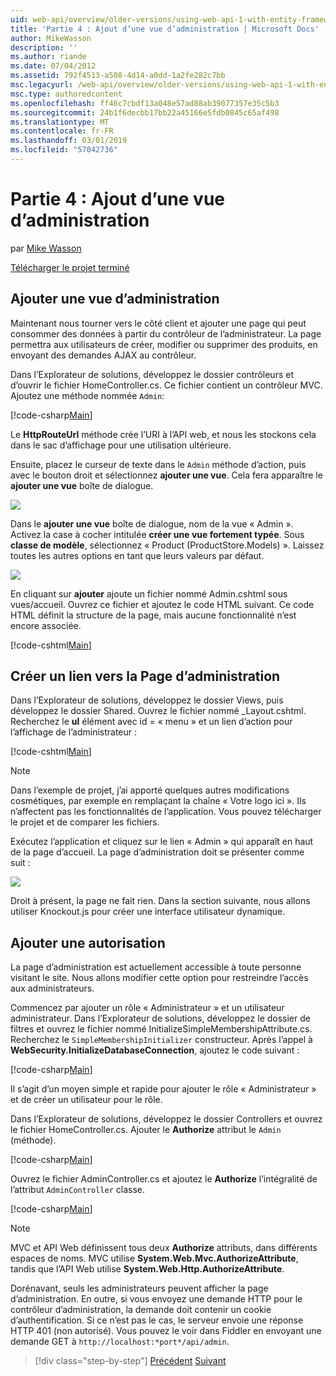 ```yaml
---
uid: web-api/overview/older-versions/using-web-api-1-with-entity-framework-5/using-web-api-with-entity-framework-part-4
title: 'Partie 4 : Ajout d’une vue d’administration | Microsoft Docs'
author: MikeWasson
description: ''
ms.author: riande
ms.date: 07/04/2012
ms.assetid: 792f4513-a508-4d14-a0dd-1a2fe282c7bb
msc.legacyurl: /web-api/overview/older-versions/using-web-api-1-with-entity-framework-5/using-web-api-with-entity-framework-part-4
msc.type: authoredcontent
ms.openlocfilehash: ff46c7cbdf13a048e57ad88ab39077357e35c5b3
ms.sourcegitcommit: 24b1f6decbb17bb22a45166e5fdb0845c65af498
ms.translationtype: MT
ms.contentlocale: fr-FR
ms.lasthandoff: 03/01/2019
ms.locfileid: "57042736"
---
```

<a name="part-4-adding-an-admin-view"></a>Partie 4 : Ajout d’une vue d’administration
====================
par [Mike Wasson](https://github.com/MikeWasson)

[Télécharger le projet terminé](http://code.msdn.microsoft.com/ASP-NET-Web-API-with-afa30545)

## <a name="add-an-admin-view"></a>Ajouter une vue d’administration

Maintenant nous tourner vers le côté client et ajouter une page qui peut consommer des données à partir du contrôleur de l’administrateur. La page permettra aux utilisateurs de créer, modifier ou supprimer des produits, en envoyant des demandes AJAX au contrôleur.

Dans l’Explorateur de solutions, développez le dossier contrôleurs et d’ouvrir le fichier HomeController.cs. Ce fichier contient un contrôleur MVC. Ajoutez une méthode nommée `Admin`:

[!code-csharp[Main](using-web-api-with-entity-framework-part-4/samples/sample1.cs)]

Le **HttpRouteUrl** méthode crée l’URI à l’API web, et nous les stockons cela dans le sac d’affichage pour une utilisation ultérieure.

Ensuite, placez le curseur de texte dans le `Admin` méthode d’action, puis avec le bouton droit et sélectionnez **ajouter une vue**. Cela fera apparaître le **ajouter une vue** boîte de dialogue.

![](using-web-api-with-entity-framework-part-4/_static/image1.png)

Dans le **ajouter une vue** boîte de dialogue, nom de la vue « Admin ». Activez la case à cocher intitulée **créer une vue fortement typée**. Sous **classe de modèle**, sélectionnez « Product (ProductStore.Models) ». Laissez toutes les autres options en tant que leurs valeurs par défaut.

![](using-web-api-with-entity-framework-part-4/_static/image2.png)

En cliquant sur **ajouter** ajoute un fichier nommé Admin.cshtml sous vues/accueil. Ouvrez ce fichier et ajoutez le code HTML suivant. Ce code HTML définit la structure de la page, mais aucune fonctionnalité n’est encore associée.

[!code-cshtml[Main](using-web-api-with-entity-framework-part-4/samples/sample2.cshtml)]

## <a name="create-a-link-to-the-admin-page"></a>Créer un lien vers la Page d’administration

Dans l’Explorateur de solutions, développez le dossier Views, puis développez le dossier Shared. Ouvrez le fichier nommé \_Layout.cshtml. Recherchez le **ul** élément avec id = « menu » et un lien d’action pour l’affichage de l’administrateur :

[!code-cshtml[Main](using-web-api-with-entity-framework-part-4/samples/sample3.cshtml)]

> [!NOTE]
> Dans l’exemple de projet, j’ai apporté quelques autres modifications cosmétiques, par exemple en remplaçant la chaîne « Votre logo ici ». Ils n’affectent pas les fonctionnalités de l’application. Vous pouvez télécharger le projet et de comparer les fichiers.


Exécutez l’application et cliquez sur le lien « Admin » qui apparaît en haut de la page d’accueil. La page d’administration doit se présenter comme suit :

![](using-web-api-with-entity-framework-part-4/_static/image3.png)

Droit à présent, la page ne fait rien. Dans la section suivante, nous allons utiliser Knockout.js pour créer une interface utilisateur dynamique.

## <a name="add-authorization"></a>Ajouter une autorisation

La page d’administration est actuellement accessible à toute personne visitant le site. Nous allons modifier cette option pour restreindre l’accès aux administrateurs.

Commencez par ajouter un rôle « Administrateur » et un utilisateur administrateur. Dans l’Explorateur de solutions, développez le dossier de filtres et ouvrez le fichier nommé InitializeSimpleMembershipAttribute.cs. Recherchez le `SimpleMembershipInitializer` constructeur. Après l’appel à **WebSecurity.InitializeDatabaseConnection**, ajoutez le code suivant :

[!code-csharp[Main](using-web-api-with-entity-framework-part-4/samples/sample4.cs)]

Il s’agit d’un moyen simple et rapide pour ajouter le rôle « Administrateur » et de créer un utilisateur pour le rôle.

Dans l’Explorateur de solutions, développez le dossier Controllers et ouvrez le fichier HomeController.cs. Ajouter le **Authorize** attribut le `Admin` (méthode).

[!code-csharp[Main](using-web-api-with-entity-framework-part-4/samples/sample5.cs)]

Ouvrez le fichier AdminController.cs et ajoutez le **Authorize** l’intégralité de l’attribut `AdminController` classe.

[!code-csharp[Main](using-web-api-with-entity-framework-part-4/samples/sample6.cs)]

> [!NOTE]
> MVC et API Web définissent tous deux **Authorize** attributs, dans différents espaces de noms. MVC utilise **System.Web.Mvc.AuthorizeAttribute**, tandis que l’API Web utilise **System.Web.Http.AuthorizeAttribute**.


Dorénavant, seuls les administrateurs peuvent afficher la page d’administration. En outre, si vous envoyez une demande HTTP pour le contrôleur d’administration, la demande doit contenir un cookie d’authentification. Si ce n’est pas le cas, le serveur envoie une réponse HTTP 401 (non autorisé). Vous pouvez le voir dans Fiddler en envoyant une demande GET à `http://localhost:*port*/api/admin`.

> [!div class="step-by-step"]
> [Précédent](using-web-api-with-entity-framework-part-3.md)
> [Suivant](using-web-api-with-entity-framework-part-5.md)
